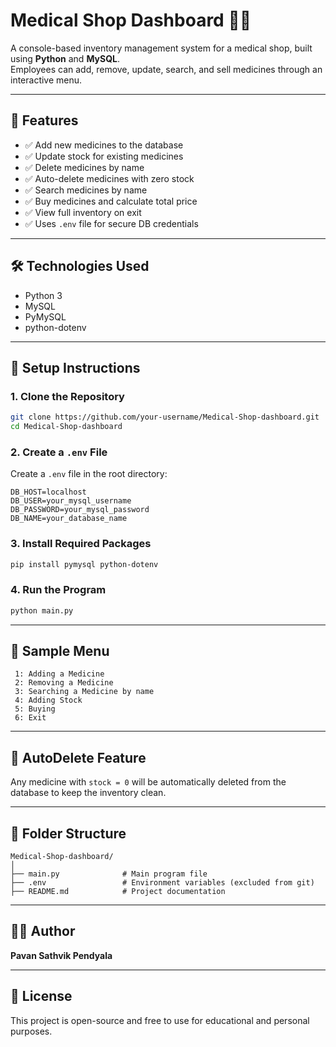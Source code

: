 # Medical Shop Dashboard 🏥💊

A console-based inventory management system for a medical shop, built using **Python** and **MySQL**.  
Employees can add, remove, update, search, and sell medicines through an interactive menu.

---

## 📌 Features

- ✅ Add new medicines to the database  
- ✅ Update stock for existing medicines  
- ✅ Delete medicines by name  
- ✅ Auto-delete medicines with zero stock  
- ✅ Search medicines by name  
- ✅ Buy medicines and calculate total price  
- ✅ View full inventory on exit  
- ✅ Uses `.env` file for secure DB credentials  

---

## 🛠️ Technologies Used

- Python 3  
- MySQL  
- PyMySQL  
- python-dotenv  

---

## 🔐 Setup Instructions

### 1. Clone the Repository

```bash
git clone https://github.com/your-username/Medical-Shop-dashboard.git
cd Medical-Shop-dashboard
```

### 2. Create a `.env` File

Create a `.env` file in the root directory:

```dotenv
DB_HOST=localhost
DB_USER=your_mysql_username
DB_PASSWORD=your_mysql_password
DB_NAME=your_database_name
```

### 3. Install Required Packages

```bash
pip install pymysql python-dotenv
```

### 4. Run the Program

```bash
python main.py
```

---

## 🧪 Sample Menu

```text
 1: Adding a Medicine 
 2: Removing a Medicine 
 3: Searching a Medicine by name 
 4: Adding Stock 
 5: Buying 
 6: Exit
```

---

## 🧹 AutoDelete Feature

Any medicine with `stock = 0` will be automatically deleted from the database to keep the inventory clean.

---

## 📂 Folder Structure

```
Medical-Shop-dashboard/
│
├── main.py              # Main program file
├── .env                 # Environment variables (excluded from git)
├── README.md            # Project documentation
```

---

## 👨‍💻 Author

**Pavan Sathvik Pendyala**

---

## 📢 License

This project is open-source and free to use for educational and personal purposes.
